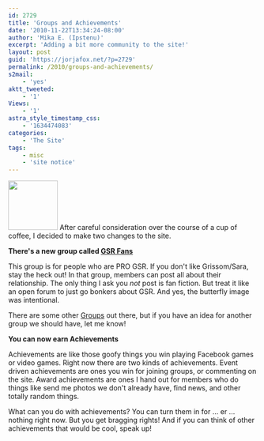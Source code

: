 ```yaml
---
id: 2729
title: 'Groups and Achievements'
date: '2010-11-22T13:34:24-08:00'
author: 'Mika E. (Ipstenu)'
excerpt: 'Adding a bit more community to the site!'
layout: post
guid: 'https://jorjafox.net/?p=2729'
permalink: /2010/groups-and-achievements/
s2mail:
    - 'yes'
aktt_tweeted:
    - '1'
Views:
    - '1'
astra_style_timestamp_css:
    - '1634474083'
categories:
    - 'The Site'
tags:
    - misc
    - 'site notice'
---
```


<img src="//static.jorjafox.net/wordpress/2010/11/butterfly-100x100.png" alt="" title="butterfly" width="100" height="100" class="alignleft size-thumbnail wp-image-2731" /> After careful consideration over the course of a cup of coffee, I decided to make two changes to the site.

<strong>There's a new group called <a href="https://jorjafox.net/groups/gsr-fans/">GSR Fans</a></strong>

This group is for people who are PRO GSR.  If you don't like Grissom/Sara, stay the heck out!  In that group, members can post all about their relationship. The only thing I ask you <em>not</em> post is fan fiction.  But treat it like an open forum to just go bonkers about GSR.  And yes, the butterfly image was intentional.

There are some other <a href="https://jorjafox.net/groups/">Groups</a> out there, but if you have an idea for another group we should have, let me know!

<strong>You can now earn Achievements</strong>

Achievements are like those goofy things you win playing Facebook games or video games.  Right now there are two kinds of achievements. Event driven achievements are ones you win for joining groups, or commenting on the site.  Award achievements are ones I hand out for members who do things like send me photos we don't already have, find news, and other totally random things.

What can you do with achievements?  You can turn them in for ... er ... nothing right now. But you get bragging rights!  And if you can think of other achievements that would be cool, speak up!